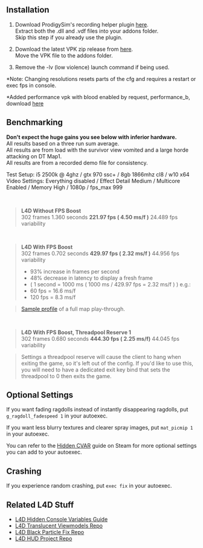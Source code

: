 Installation
------------------
1. Download ProdigySim's recording helper plugin [here](https://github.com/ProdigySim/recording_helpers/releases/download/v0.6/recording_helpers-0.6-l4d.zip).      
Extract both the .dll and .vdf files into your addons folder.         
Skip this step if you already use the plugin.    

2. Download the latest VPK zip release from [here](https://github.com/l4d/perf_boost/raw/master/performance.vpk).   
Move the VPK file to the addons folder.

3. Remove the -lv (low violence) launch command if being used.

*Note: Changing resolutions resets parts of the cfg and requires a restart or exec fps in console.

*Added performance vpk with blood enabled by request, performance_b, download [here](https://github.com/l4d/perf_boost/raw/master/performance_b.vpk)

Benchmarking
------------------
**Don't expect the huge gains you see below with inferior hardware.**  
All results based on a three run sum average.    
All results are from load with the survivor view vomited and a large horde attacking on DT Map1.  
All results are from a recorded demo file for consistency.  

Test Setup: i5 2500k @ 4ghz / gtx 970 ssc+ / 8gb 1866mhz cl8 / w10 x64   
Video Settings: Everything disabled / Effect Detail Medium / Multicore Enabled / Memory High / 1080p / fps_max 999    

         

> **L4D Without FPS Boost**  
 302 frames 1.360 seconds **221.97 fps ( 4.50 ms/f )** 24.489 fps variability

         

> **L4D With FPS Boost**  
>  302 frames 0.702 seconds **429.97 fps ( 2.32 ms/f )** 44.956 fps variability
>  
> - 93% increase in frames per second
> - 48% decrease in latency to display a fresh frame
> - ( 1 second = 1000 ms ( 1000 ms / 429.97 fps = 2.32 ms/f ) ) e.g.:
>  - 60 fps = 16.6 ms/f
>  - 120 fps  = 8.3 ms/f

> [Sample profile](https://raw.githubusercontent.com/l4d/perf_boost/master/vprof_sample.log) of a full map play-through.

         

> **L4D With FPS Boost, Threadpool Reserve 1**  
  302 frames 0.680 seconds **444.30 fps ( 2.25 ms/f)** 44.045 fps variability
 
> Settings a threadpool reserve will cause the client to hang when exiting the game, so it's left out of the config. If you'd like to use this, you will need to have a dedicated exit key bind that sets the threadpool to 0 then exits the game.

Optional Settings
---------
If you want fading ragdolls instead of instantly disappearing ragdolls, put `g_ragdoll_fadespeed 1` in your autoexec.

If you want less blurry textures and clearer spray images, put `mat_picmip 1` in your autoexec.

You can refer to the [Hidden CVAR](http://steamcommunity.com/sharedfiles/filedetails/?id=564185677) guide on Steam for more optional settings you can add to your autoexec.

Crashing
---------
If you experience random crashing, put `exec fix` in your autoexec.

Related L4D Stuff
------------------
- [L4D Hidden Console Variables Guide](http://steamcommunity.com/sharedfiles/filedetails/?id=564185677)
- [L4D Translucent Viewmodels Repo](https://github.com/l4d/trans_vmodels) 
- [L4D Black Particle Fix Repo](https://github.com/l4d/particle_fix)
- [L4D HUD Project Repo](https://github.com/l4d/hud)
